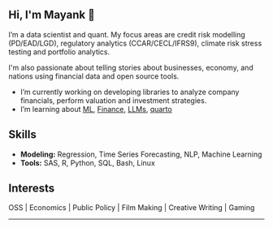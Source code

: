 ## Hi, I'm Mayank 👋

I’m a data scientist and quant. My focus areas are credit risk modelling (PD/EAD/LGD), regulatory analytics (CCAR/CECL/IFRS9), climate risk stress testing and portfolio analytics.

I'm also passionate about telling stories about businesses, economy, and nations using financial data and open source tools.

- I’m currently working on developing libraries to analyze company financials, perform valuation and investment strategies.
- I’m learning about [ML](http://14.139.161.31/OddSem-0822-1122/Hands-On_Machine_Learning_with_Scikit-Learn-Keras-and-TensorFlow-2nd-Edition-Aurelien-Geron.pdf), [Finance](https://pages.stern.nyu.edu/~adamodar/), [LLMs](https://www.youtube.com/watch?v=zjkBMFhNj_g&list=PL5jy_XLCvJTU54FrQ6y5nnjA_yrxRGn7L), [quarto](https://quarto.org/)

## Skills

- **Modeling:** Regression, Time Series Forecasting, NLP, Machine Learning   
- **Tools:** SAS, R, Python, SQL, Bash, Linux

## Interests

OSS  |  Economics  |  Public Policy | Film Making | Creative Writing | Gaming

---
